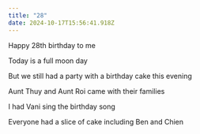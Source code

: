 ```yaml
---
title: "28"
date: 2024-10-17T15:56:41.918Z
---
```


Happy 28th birthday to me

Today is a full moon day

But we still had a party with a birthday cake this evening

Aunt Thuy and Aunt Roi came with their families

I had Vani sing the birthday song

Everyone had a slice of cake including Ben and Chien
